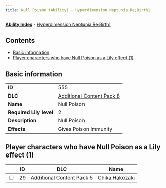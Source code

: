 ```yaml
---
title: Null Poison (Ability) - Hyperdimension Neptunia Re;Birth1
---
```


[**Ability Index**](/neptunia/rb1/ability/index.html) - [Hyperdimension Neptunia Re;Birth1](/neptunia/rb1)

## Contents

- [Basic information](#basic-information)
- [Player characters who have Null Poison as a Lily effect (1)](#player-characters-who-have-null-poison-as-a-lily-effect-1)

## Basic information

|   |   |
| -- | -- |
| **ID** | 555
**DLC** | [Additional Content Pack 8](/neptunia/rb1/dlc/17-pack8.html)
**Name** | Null Poison
**Required Lily level** | 2
**Description** | Null Poison
**Effects** | Gives Poison Immunity |


## Player characters who have Null Poison as a Lily effect (1)

|    | ID | DLC | Name |
| -- | -- | --- | ---- |
| <input type="checkbox" id="rb1-player-14-29" class="trackbox" /> | 29 | [Additional Content Pack 5](/neptunia/rb1/dlc/14-pack5.html) | [Chika Hakozaki](/neptunia/rb1/player/14-29-chika-hakozaki.html) |
